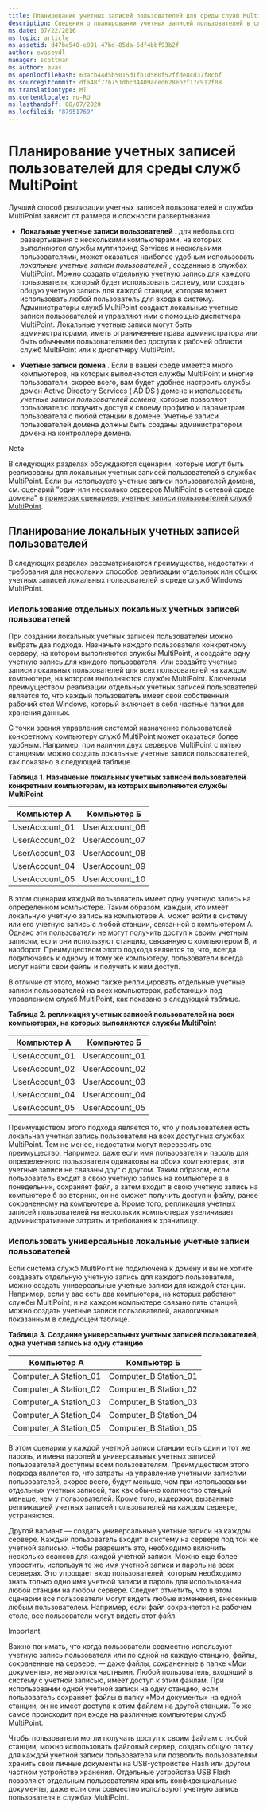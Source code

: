 ```yaml
---
title: Планирование учетных записей пользователей для среды служб MultiPoint
description: Сведения о планировании учетных записей пользователей в службах MultiPoint
ms.date: 07/22/2016
ms.topic: article
ms.assetid: d47be540-e891-47bd-85da-6df4bbf93b2f
author: evaseydl
manager: scottman
ms.author: evas
ms.openlocfilehash: 63acb44d5b5015d1fb1d560f52ffde8cd37f8cbf
ms.sourcegitcommit: dfa48f77b751dbc34409aced628eb2f17c912f08
ms.translationtype: MT
ms.contentlocale: ru-RU
ms.lasthandoff: 08/07/2020
ms.locfileid: "87951769"
---
```

# <a name="plan-user-accounts-for-your-multipoint-services-environment"></a>Планирование учетных записей пользователей для среды служб MultiPoint
Лучший способ реализации учетных записей пользователей в службах MultiPoint зависит от размера и сложности развертывания.

-   **Локальные учетные записи пользователей** . для небольшого развертывания с несколькими компьютерами, на которых выполняются службы мултипоинд Services и несколькими пользователями, может оказаться наиболее удобным использовать *локальные учетные записи пользователей* , созданные в службах MultiPoint. Можно создать отдельную учетную запись для каждого пользователя, который будет использовать систему, или создать общую учетную запись для каждой станции, которая может использовать любой пользователь для входа в систему. Администраторы служб MultiPoint создают локальные учетные записи пользователей и управляют ими с помощью диспетчера MultiPoint. Локальные учетные записи могут быть администраторами, иметь ограниченные права администратора или быть обычными пользователями без доступа к рабочей области служб MultiPoint или к диспетчеру MultiPoint.

-   **Учетные записи домена** . Если в вашей среде имеется много компьютеров, на которых выполняются службы MultiPoint и многие пользователи, скорее всего, вам будет удобнее настроить службы домен Active Directory Services \( AD DS \) домене и использовать *учетные записи пользователей домена*, которые позволяют пользователю получить доступ к своему профилю и параметрам пользователя с любой станции в домене. Учетные записи пользователей домена должны быть созданы администратором домена на контроллере домена.

> [!NOTE]
> В следующих разделах обсуждаются сценарии, которые могут быть реализованы для локальных учетных записей пользователей в службах MultiPoint. Если вы используете учетные записи пользователей домена, см. сценарий "один или несколько серверов MultiPoint в сетевой среде домена" в [примерах сценариев: учетные записи пользователей служб MultiPoint](Example-scenarios--MultiPoint-Services-user-accounts.md).

## <a name="planning-local-user-accounts"></a>Планирование локальных учетных записей пользователей
В следующих разделах рассматриваются преимущества, недостатки и требования для нескольких способов реализации отдельных или общих учетных записей локальных пользователей в среде служб Windows MultiPoint.

### <a name="use-individual-local-user-accounts"></a>Использование отдельных локальных учетных записей пользователей
При создании локальных учетных записей пользователей можно выбрать два подхода.  Назначьте каждого пользователя конкретному серверу, на котором выполняются службы MultiPoint, и создайте одну учетную запись для каждого пользователя. Или создайте учетные записи локальных пользователей для всех пользователей на каждом компьютере, на котором выполняются службы MultiPoint. Ключевым преимуществом реализации отдельных учетных записей пользователей является то, что каждый пользователь имеет свой собственный рабочий стол Windows, который включает в себя частные папки для хранения данных.

С точки зрения управления системой назначение пользователей конкретному компьютеру служб MultiPoint может оказаться более удобным. Например, при наличии двух серверов MultiPoint с пятью станциями можно создать локальные учетные записи пользователей, как показано в следующей таблице.

**Таблица 1. Назначение локальных учетных записей пользователей конкретным компьютерам, на которых выполняются службы MultiPoint**

|Компьютер А|Компьютер Б|
|--------------|--------------|
|UserAccount_01|UserAccount_06|
|UserAccount_02|UserAccount_07|
|UserAccount_03|UserAccount_08|
|UserAccount_04|UserAccount_09|
|UserAccount_05|UserAccount_10|

В этом сценарии каждый пользователь имеет одну учетную запись на определенном компьютере. Таким образом, каждый, кто имеет локальную учетную запись на компьютере A, может войти в систему или его учетную запись с любой станции, связанной с компьютером A. Однако эти пользователи не могут получить доступ к своим учетным записям, если они используют станцию, связанную с компьютером B, и наоборот. Преимуществом этого подхода является то, что, всегда подключаясь к одному и тому же компьютеру, пользователи всегда могут найти свои файлы и получить к ним доступ.

В отличие от этого, можно также реплицировать отдельные учетные записи пользователей на всех компьютерах, работающих под управлением служб MultiPoint, как показано в следующей таблице.

**Таблица 2. репликация учетных записей пользователей на всех компьютерах, на которых выполняются службы MultiPoint**

|Компьютер А|Компьютер Б|
|--------------|--------------|
|UserAccount_01|UserAccount_01|
|UserAccount_02|UserAccount_02|
|UserAccount_03|UserAccount_03|
|UserAccount_04|UserAccount_04|
|UserAccount_05|UserAccount_05|

Преимуществом этого подхода является то, что у пользователей есть локальная учетная запись пользователя на всех доступных службах MultiPoint. Тем не менее, недостатки могут перевесить это преимущество. Например, даже если имя пользователя и пароль для определенного пользователя одинаковы на обоих компьютерах, эти учетные записи не связаны друг с другом. Таким образом, если пользователь входит в свою учетную запись на компьютере а в понедельник, сохраняет файл, а затем входит в свою учетную запись на компьютере б во вторник, он не сможет получить доступ к файлу, ранее сохраненному на компьютере а. Кроме того, репликация учетных записей пользователей на нескольких компьютерах увеличивает административные затраты и требования к хранилищу.

### <a name="use-generic-local-user-accounts"></a>Использовать универсальные локальные учетные записи пользователей
Если система служб MultiPoint не подключена к домену и вы не хотите создавать отдельную учетную запись для каждого пользователя, можно создать универсальные учетные записи для каждой станции. Например, если у вас есть два компьютера, на которых работают службы MultiPoint, и на каждом компьютере связано пять станций, можно создать учетные записи пользователей, аналогичные показанным в следующей таблице.

**Таблица 3. Создание универсальных учетных записей пользователей, одна учетная запись на одну станцию**

|Компьютер А|Компьютер Б|
|--------------|--------------|
|Computer_A Station_01|Computer_B Station_01|
|Computer_A Station_02|Computer_B Station_02|
|Computer_A Station_03|Computer_B Station_03|
|Computer_A Station_04|Computer_B Station_04|
|Computer_A Station_05|Computer_B Station_05|

В этом сценарии у каждой учетной записи станции есть один и тот же пароль, и имена паролей и универсальных учетных записей пользователей доступны всем пользователям. Преимуществом этого подхода является то, что затраты на управление учетными записями пользователей, скорее всего, будут меньше, чем при использовании отдельных учетных записей, так как обычно количество станций меньше, чем у пользователей. Кроме того, издержки, вызванные репликацией учетных записей пользователей на каждом сервере, устраняются.

Другой вариант — создать универсальные учетные записи на каждом сервере. Каждый пользователь входит в систему на сервере под той же учетной записью. Чтобы разрешить это, необходимо включить несколько сеансов для каждой учетной записи. Можно еще более упростить, используя те же имя учетной записи и пароль на всех серверах. Это упрощает вход пользователей, которым необходимо знать только одно имя учетной записи и пароль для использования любой станции на любом сервере. Следует отметить, что в этом сценарии все пользователи могут видеть любые изменения, внесенные любым пользователем. Например, если файл сохраняется на рабочем столе, все пользователи могут видеть этот файл.

> [!IMPORTANT]
> Важно понимать, что когда пользователи совместно используют учетную запись пользователя или по одной на каждую станцию, файлы, сохраненные на сервере, — даже файлы, сохраненные в папке «Мои документы», не являются частными. Любой пользователь, входящий в систему с учетной записью, имеет доступ к этим файлам. При использовании одной учетной записи на одну станцию, если пользователь сохраняет файлы в папку «Мои документы» на одной станции, он не имеет доступа к этим файлам на другой станции. То же самое происходит при входе на различные компьютеры служб MultiPoint.

Чтобы пользователи могли получать доступ к своим файлам с любой станции, можно использовать файловый сервер, создать общую папку для каждой учетной записи пользователя или позволить пользователям хранить свои личные документы на USB-устройстве Flash или другом частном устройстве хранения. Отдельные устройства USB Flash позволяют отдельным пользователям хранить конфиденциальные документы, даже если они совместно используют учетную запись пользователя в службах MultiPoint.